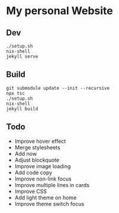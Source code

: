 # My personal Website

## Dev
```
./setup.sh
nix-shell
jekyll serve
```

## Build

```
git submodule update --init --recursive
npx tsc
./setup.sh
nix-shell
jekyll build
```

## Todo
- Improve hover effect
- Merge stylesheets
- Add now
- Adjust blockquote
- Improve image loading
- Add code copy
- Improve non-link focus
- Improve multiple lines in cards
- Improve CSS
- Add light theme on home
- Improve theme switch focus
